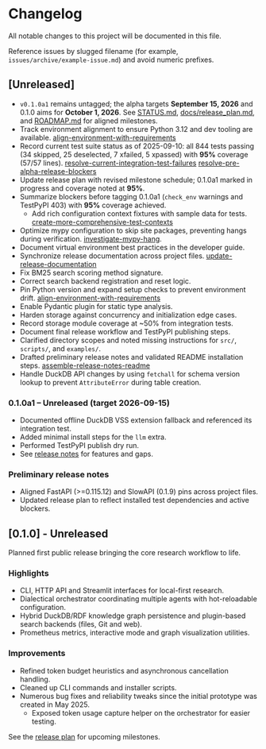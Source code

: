 # Changelog

All notable changes to this project will be documented in this file.

Reference issues by slugged filename (for example,
`issues/archive/example-issue.md`) and avoid numeric prefixes.

## [Unreleased]
- `v0.1.0a1` remains untagged; the alpha targets **September 15, 2026** and
  0.1.0 aims for **October 1, 2026**. See [STATUS.md](STATUS.md),
  [docs/release_plan.md](docs/release_plan.md), and
  [ROADMAP.md](ROADMAP.md) for aligned milestones.
- Track environment alignment to ensure Python 3.12 and dev tooling are
  available.
    [align-environment-with-requirements]
- Record current test suite status as of 2025-09-10: all 844 tests passing
  (34 skipped, 25 deselected, 7 xfailed, 5 xpassed) with **95%** coverage
  (57/57 lines).
    [resolve-current-integration-test-failures]
    [resolve-pre-alpha-release-blockers]
- Update release plan with revised milestone schedule; 0.1.0a1 marked in
  progress and coverage noted at **95%**.
- Summarize blockers before tagging 0.1.0a1 (`check_env` warnings and TestPyPI
  403) with **95%** coverage achieved.
  - Add rich configuration context fixtures with sample data for tests.
    [create-more-comprehensive-test-contexts]
- Optimize mypy configuration to skip site packages, preventing hangs during
verification. [investigate-mypy-hang](issues/archive/investigate-mypy-hang.md).
- Document virtual environment best practices in the developer guide.
 - Synchronize release documentation across project files.
    [update-release-documentation]
- Fix BM25 search scoring method signature.
- Correct search backend registration and reset logic.
- Pin Python version and expand setup checks to prevent environment drift.
    [align-environment-with-requirements]
- Enable Pydantic plugin for static type analysis.
- Harden storage against concurrency and initialization edge cases.
- Record storage module coverage at ~50% from integration tests.
- Document final release workflow and TestPyPI publishing steps.
- Clarified directory scopes and noted missing instructions for `src/`, `scripts/`, and `examples/`.
- Drafted preliminary release notes and validated README installation steps.
  [assemble-release-notes-readme]
- Handle DuckDB API changes by using `fetchall` for schema version lookup to
  prevent `AttributeError` during table creation.

### 0.1.0a1 – Unreleased (target 2026-09-15)
- Documented offline DuckDB VSS extension fallback and referenced its
  integration test.
- Added minimal install steps for the `llm` extra.
- Performed TestPyPI publish dry run.
- See [release notes](docs/release_notes/v0.1.0a1.md) for features and gaps.

### Preliminary release notes
- Aligned FastAPI (>=0.115.12) and SlowAPI (0.1.9) pins across project files.
- Updated release plan to reflect installed test dependencies and active blockers.

## [0.1.0] - Unreleased
Planned first public release bringing the core research workflow to life.

### Highlights
- CLI, HTTP API and Streamlit interfaces for local-first research.
- Dialectical orchestrator coordinating multiple agents with hot-reloadable configuration.
- Hybrid DuckDB/RDF knowledge graph persistence and plugin-based search backends
  (files, Git and web).
- Prometheus metrics, interactive mode and graph visualization utilities.

### Improvements
- Refined token budget heuristics and asynchronous cancellation handling.
- Cleaned up CLI commands and installer scripts.
- Numerous bug fixes and reliability tweaks since the initial prototype was created in May 2025.
  - Exposed token usage capture helper on the orchestrator for easier testing.

See the [release plan](docs/release_plan.md) for upcoming milestones.

[align-environment-with-requirements]: issues/archive/align-environment-with-requirements.md
[create-more-comprehensive-test-contexts]: issues/archive/create-more-comprehensive-test-contexts.md
[update-release-documentation]: issues/archive/update-release-documentation.md
[assemble-release-notes-readme]: issues/archive/assemble-release-notes-and-validate-readme.md
[resolve-current-integration-test-failures]: issues/resolve-current-integration-test-failures.md
[resolve-pre-alpha-release-blockers]: issues/archive/resolve-pre-alpha-release-blockers.md

